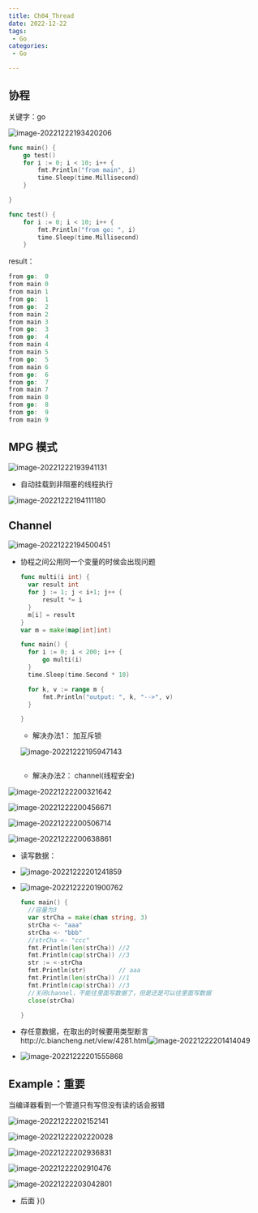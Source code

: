 ```yaml
---
title: Ch04_Thread
date: 2022-12-22
tags:
 - Go
categories:
 - Go

---
```




## 协程

关键字：go

![image-20221222193420206](https://markdown-1301334775.cos.eu-frankfurt.myqcloud.com/image-20221222193420206.png)

```go
func main() {
	go test()
	for i := 0; i < 10; i++ {
		fmt.Println("from main", i)
		time.Sleep(time.Millisecond)
	}

}

func test() {
	for i := 0; i < 10; i++ {
		fmt.Println("from go: ", i)
		time.Sleep(time.Millisecond)
	}

```

result：

```go
from go:  0
from main 0
from main 1
from go:  1
from go:  2
from main 2
from main 3
from go:  3
from go:  4
from main 4
from main 5
from go:  5
from main 6
from go:  6
from go:  7
from main 7
from main 8
from go:  8
from go:  9
from main 9

```



## MPG 模式

![image-20221222193941131](https://markdown-1301334775.cos.eu-frankfurt.myqcloud.com/image-20221222193941131.png)



+ 自动挂载到非阻塞的线程执行

![image-20221222194111180](https://markdown-1301334775.cos.eu-frankfurt.myqcloud.com/image-20221222194111180.png)





## Channel

![image-20221222194500451](https://markdown-1301334775.cos.eu-frankfurt.myqcloud.com/image-20221222194500451.png)

+ 协程之间公用同一个变量的时侯会出现问题

  ```go
  func multi(i int) {
  	var result int
  	for j := 1; j < i+1; j++ {
  		result *= i
  	}
  	m[i] = result
  }
  var m = make(map[int]int)
  
  func main() {
  	for i := 0; i < 200; i++ {
  		go multi(i)
  	}
  	time.Sleep(time.Second * 10)
  
  	for k, v := range m {
  		fmt.Println("output: ", k, "-->", v)
  	}
  
  }
  ```

  + 解决办法1： 加互斥锁

  ![image-20221222195947143](https://markdown-1301334775.cos.eu-frankfurt.myqcloud.com/image-20221222195947143.png)

  ```go
  ```

  

  + 解决办法2： channel(线程安全)

![image-20221222200321642](https://markdown-1301334775.cos.eu-frankfurt.myqcloud.com/image-20221222200321642.png)

![image-20221222200456671](https://markdown-1301334775.cos.eu-frankfurt.myqcloud.com/image-20221222200456671.png)

![image-20221222200506714](https://markdown-1301334775.cos.eu-frankfurt.myqcloud.com/image-20221222200506714.png)

![image-20221222200638861](https://markdown-1301334775.cos.eu-frankfurt.myqcloud.com/image-20221222200638861.png)

+ 读写数据：

+ ![image-20221222201241859](https://markdown-1301334775.cos.eu-frankfurt.myqcloud.com/image-20221222201241859.png)

+ ![image-20221222201900762](https://markdown-1301334775.cos.eu-frankfurt.myqcloud.com/image-20221222201900762.png)

  ```go
  func main() {
  	//容量为3
  	var strCha = make(chan string, 3)
  	strCha <- "aaa"
  	strCha <- "bbb"
  	//strCha <- "ccc"
  	fmt.Println(len(strCha)) //2
  	fmt.Println(cap(strCha)) //3
  	str := <-strCha
  	fmt.Println(str)         // aaa
  	fmt.Println(len(strCha)) //1
  	fmt.Println(cap(strCha)) //3
  	//关闭channel，不能往里面写数据了，但是还是可以往里面写数据
  	close(strCha)
  
  }
  ```

+ 存任意数据，在取出的时候要用类型断言http://c.biancheng.net/view/4281.html![image-20221222201414049](https://markdown-1301334775.cos.eu-frankfurt.myqcloud.com/image-20221222201414049.png)

+ ![image-20221222201555868](https://markdown-1301334775.cos.eu-frankfurt.myqcloud.com/image-20221222201555868.png)





## Example：重要

当编译器看到一个管道只有写但没有读的话会报错

![image-20221222202152141](https://markdown-1301334775.cos.eu-frankfurt.myqcloud.com/image-20221222202152141.png)

![image-20221222202220028](https://markdown-1301334775.cos.eu-frankfurt.myqcloud.com/image-20221222202220028.png)







![image-20221222202936831](https://markdown-1301334775.cos.eu-frankfurt.myqcloud.com/image-20221222202936831.png)





![image-20221222202910476](https://markdown-1301334775.cos.eu-frankfurt.myqcloud.com/image-20221222202910476.png)

![image-20221222203042801](https://markdown-1301334775.cos.eu-frankfurt.myqcloud.com/image-20221222203042801.png)

+ 后面 }()

